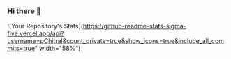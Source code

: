 ### Hi there 👋


![Your Repository's Stats](https://github-readme-stats-sigma-five.vercel.app/api?username=pChitral&count_private=true&show_icons=true&include_all_commits=true" width="58%")
